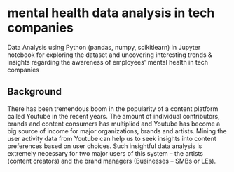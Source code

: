 # mental health data analysis in tech companies
Data Analysis using Python (pandas, numpy, scikitlearn) in Jupyter notebook for exploring the dataset and uncovering interesting trends & insights regarding the awareness of employees' mental health in tech companies 


## Background

There has been tremendous boom in the popularity of a content platform called Youtube in the recent years. The amount of individual contributors, brands and content consumers has multiplied and Youtube has become a big source of income for major organizations, brands and artists. Mining the user activity data from Youtube can help us to seek insights into content preferences based on user choices. Such insightful data analysis is extremely necessary for two major users of this system – the artists (content creators) and the brand managers (Businesses – SMBs or LEs). 
